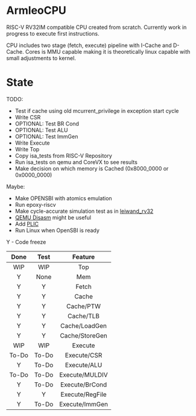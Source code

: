 # ArmleoCPU

RISC-V RV32IM compatible CPU created from scratch. Currently work in progress to execute first instructions.

CPU includes two stage (fetch, execute) pipeline with I-Cache and D-Cache. Cores is MMU capable making it is theoretically linux capable with small adjustments to kernel.


# State
TODO:
* Test if cache using old mcurrent_privilege in exception start cycle
* Write CSR
* OPTIONAL: Test BR Cond
* OPTIONAL: Test ALU
* OPTIONAL: Test ImmGen
* Write Execute
* Write Top
* Copy isa_tests from RISC-V Repository
* Run isa_tests on qemu and CoreVX to see results
* Make decision on which memory is Cached (0x8000_0000 or 0x0000_0000)

Maybe:
* Make OPENSBI with atomics emulation
* Run epoxy-riscv
* Make cycle-accurate simulation test as in [leiwand_rv32](https://franzflasch.github.io/debugging/risc-v/verilog/2019/07/31/riscv-core-debugging-with-qemu.html)
* [QEMU Disasm](https://en.wikibooks.org/wiki/QEMU/Invocation) might be useful
* Add [PLIC](https://github.com/riscv/riscv-plic-spec/blob/master/riscv-plic.adoc)
* Run Linux when OpenSBI is ready


Y - Code freeze

|Done   |Test   |Feature        |
|:-----:|:-----:|:-------------:|
|WIP    |WIP    |Top            |
|Y      |None   |Mem            |
|Y      |Y      |Fetch          |
|Y      |Y      |Cache          |
|Y      |Y      |Cache/PTW      |
|Y      |Y      |Cache/TLB      |
|Y      |Y      |Cache/LoadGen  |
|Y      |Y      |Cache/StoreGen |
|WIP    |WIP    |Execute        |
|To-Do  |To-Do  |Execute/CSR    |
|Y      |To-Do  |Execute/ALU    |
|To-Do  |To-Do  |Execute/MULDIV |
|Y      |To-Do  |Execute/BrCond |
|Y      |Y      |Execute/RegFile|
|Y      |To-Do  |Execute/ImmGen |
